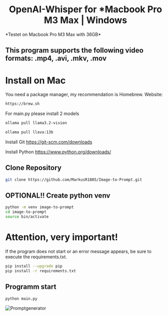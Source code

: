 <div align=center><h1>OpenAI-Whisper for *Macbook Pro M3 Max | Windows</h1></div>
*Testet on Macbook Pro M3 Max with 36GB*

## This program supports the following video formats: .mp4, .avi, .mkv, .mov

# Install on Mac
You need a package manager, my recommendation is Homebrew.
Website:

```sh
https://brew.sh
```

For main.py please install 2 models

```sh
ollama pull llama3.2-vision
```
```sh
ollama pull llava:13b
```

Install Git
<https://git-scm.com/downloads>

Install Python
<https://www.python.org/downloads/>

<h2>Clone Repository</h2>

```sh
git clone https://github.com/MarkusR1805/Image-to-Prompt.git
```

<h2>OPTIONAL!! Create python venv</h2>

```sh
python -m venv image-to-prompt
cd image-to-prompt
source bin/activate
```

<h1>Attention, very important!</h1>
If the program does not start or an error message appears, be sure to execute the requirements.txt.

```sh
pip install --upgrade pip
pip install -r requirements.txt
```

<h2>Programm start</h2>

```sh
python main.py
```

![Promptgenerator](https://image.civitai.com/xG1nkqKTMzGDvpLrqFT7WA/26f2122f-6738-45e1-bcf9-0e62f281622c/original=true,quality=90/36686347.jpeg)
